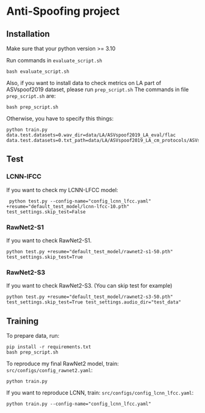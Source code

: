 # Anti-Spoofing project


## Installation

Make sure that your python version >= 3.10

Run commands in `evaluate_script.sh`
```shell 
bash evaluate_script.sh
```

Also, if you want to install data to check metrics on LA part of ASVspoof2019 dataset, please run `prep_script.sh`
The commands in file `prep_script.sh` are: 

```shell
bash prep_script.sh
```
Otherwise, you have to specify this things: 
```shell
python train.py data.test.datasets=0.wav_dir=data/LA/ASVspoof2019_LA_eval/flac data.test.datasets=0.txt_path=data/LA/ASVspoof2019_LA_cm_protocols/ASVspoof2019.LA.cm.eval.trl.txt
```

## Test

### LCNN-lFCC

If you want to check my LCNN-LFCC model: 
```shell
 python test.py --config-name="config_lcnn_lfcc.yaml" +resume="default_test_model/lcnn-lfcc-10.pth" test_settings.skip_test=False
```

### RawNet2-S1
If you want to check RawNet2-S1. 
```shell
python test.py +resume="default_test_model/rawnet2-s1-50.pth" test_settings.skip_test=True
```

### RawNet2-S3
If you want to check RawNet2-S3. (You can skip test for example)
```shell
python test.py +resume="default_test_model/rawnet2-s3-50.pth" test_settings.skip_test=True test_settings.audio_dir="test_data"
```

## Training
To prepare data, run: 
```shell
pip install -r requirements.txt
bash prep_script.sh
```

To reproduce my final RawNet2 model, train: `src/configs/config_rawnet2.yaml`: 
```shell
python train.py
```
If you want to reproduce LCNN, train: `src/configs/config_lcnn_lfcc.yaml`:
```shell
python train.py --config-name="config_lcnn_lfcc.yaml"
```
